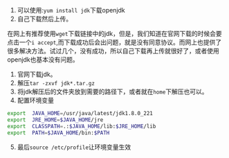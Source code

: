 1. 可以使用:`yum install jdk`下载openjdk
2. 自己下载然后上传。
 
在网上有推荐使用`wget`下载链接中的jdk，但是，我们知道在官网下载的时候会要点击一个`i accept`,而下载成功后会出问题，就是没有同意协议。而网上也提供了很多解决方法。试过几个，没有成功，所以自己下载再上传就很好了，或者使用openjdk也基本没有问题。

1. 官网下载jdk。
2. 解压`tar -zxvf jdk*.tar.gz`
3. 将jdk解压后的文件夹放到需要的路径下，或者就在`home`下解压也可以。
4. 配置环境变量

```sh
export  JAVA_HOME=/usr/java/latest/jdk1.8.0_221
export  JRE_HOME=$JAVA_HOME/jre
export  CLASSPATH=.:$JAVA_HOME/lib:$JRE_HOME/lib
export  PATH=$JAVA_HOME/bin:$PATH
```

5. 最后`source /etc/profile`让环境变量生效